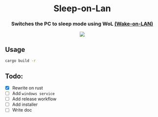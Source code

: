 <h1 align="center">Sleep-on-Lan</h1>
<h3 align="center">Switches the PC to sleep mode using WoL <a href="https://wikipedia.org/wiki/Wake-on-LAN">(Wake-on-LAN)</a></h3>

<!-- <div align="center"> -->
<!-- [![CI](https://github.com/MAKS11060/sleep-on-lan/actions/workflows/ci.yml/badge.svg)](https://github.com/MAKS11060/sleep-on-lan/actions/workflows/ci.yml) -->
<!-- </div> -->

<div align="center">
  <a href="https://github.com/MAKS11060/sleep-on-lan/actions/workflows/ci.yml">
    <img src="https://github.com/MAKS11060/sleep-on-lan/actions/workflows/ci.yml/badge.svg">
  </a>
</div>

## Usage


```sh
cargo build -r
```

## Todo:
- [x] Rewrite on rust
- [ ] Add `windows service`
- [ ] Add release workflow
- [ ] Add installer
- [ ] Write doc
